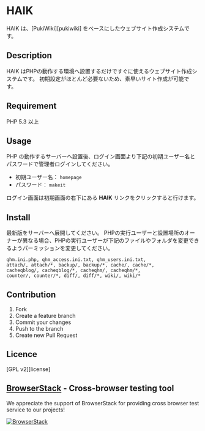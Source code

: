 HAIK
====

HAIK は、[PukiWiki][pukiwiki] をベースにしたウェブサイト作成システムです。

## Description

HAIK はPHPの動作する環境へ設置するだけですぐに使えるウェブサイト作成システムです。
初期設定がほとんど必要ないため、素早いサイト作成が可能です。


## Requirement

PHP 5.3 以上

## Usage

PHP の動作するサーバーへ設置後、ログイン画面より下記の初期ユーザー名とパスワードで管理者ログインしてください。

- 初期ユーザー名： `homepage`
- パスワード： `makeit`

ログイン画面は初期画面の右下にある **HAIK** リンクをクリックすると行けます。


## Install

最新版をサーバーへ展開してください。
PHPの実行ユーザーと設置場所のオーナーが異なる場合、PHPの実行ユーザーが下記のファイルやフォルダを変更できるようパーミッションを変更してください。

```
qhm.ini.php, qhm_access.ini.txt, qhm_users.ini.txt,
attach/, attach/*, backup/, backup/*, cache/, cache/*,
cacheqblog/, cacheqblog/*, cacheqhm/, cacheqhm/*,
counter/, counter/*, diff/, diff/*, wiki/, wiki/*
```

## Contribution

1. Fork
2. Create a feature branch
3. Commit your changes
4. Push to the branch
5. Create new Pull Request

## Licence

[GPL v2][license]


## [BrowserStack](https://www.browserstack.com/) - Cross-browser testing tool

We appreciate the support of BrowserStack for providing cross browser test service to our projects!

[![BrowserStack](https://user-images.githubusercontent.com/808888/38138970-68707288-3468-11e8-904d-907049942f19.png)](https://www.browserstack.com/)


